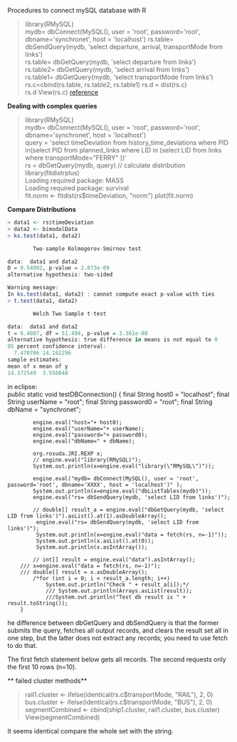Procedures to connect mySQL database with R  
> library(RMySQL)   
>  mydb= dbConnect(MySQL(), user = 'root', password='root', dbname='synchronet', host = 'localhost')
> rs.table= dbSendQuery(mydb, 'select departure, arrival, transportMode from links')  
> rs.table= dbGetQuery(mydb, 'select departure from links')  
> rs.table2= dbGetQuery(mydb, 'select arrival from links')  
> rs.table1= dbGetQuery(mydb, 'select transportMode from links')  
> rs.c=cbind(rs.table, rs.table2, rs.table1)
> rs.d = dist(rs.c)  
> rs.d
> View(rs.c)
[reference](http://mizunolab.sist.ac.jp/2016/03/)

**Dealing with complex queries**  
> library(RMySQL)  
>  mydb= dbConnect(MySQL(), user = 'root', password='root', dbname='synchronet', host = 'localhost')  
> query = 'select timeDeviation from history_time_deviations where PID in(select PID from planned_links where LID in (select LID from links where transportMode="FERRY" ))'   
> rs = dbGetQuery(mydb, query)
// calculate distribution 
> library(fitdistrplus)   
Loading required package: MASS  
Loading required package: survival     
> fit.norm <- fitdist(rs$timeDeviation, "norm")
> plot(fit.norm)    

**Compare Distributions**
```r
> data1 <- rs$timeDeviation
> data2 <- bimodalData
> ks.test(data1, data2)

        Two-sample Kolmogorov-Smirnov test

data:  data1 and data2
D = 0.54902, p-value = 2.873e-09
alternative hypothesis: two-sided

Warning message:
In ks.test(data1, data2) : cannot compute exact p-value with ties
> t.test(data1, data2)

        Welch Two Sample t-test

data:  data1 and data2
t = 6.4887, df = 51.494, p-value = 3.361e-08
alternative hypothesis: true difference in means is not equal to 0
95 percent confidence interval:
  7.470706 14.162296
sample estimates:
mean of x mean of y 
14.372549  3.556048 


```


in eclipse:  
		public static void testDBConnection() {
			final String host0 = "localhost";
			final String userName = "root";
			final String password0 = "root";
			final String dbName = "synchronet";
			
			engine.eval("host="+ host0);
			engine.eval("userName="+ userName);
			engine.eval("password="+ password0);
			engine.eval("dbName=" + dbName);
			
			org.rosuda.JRI.REXP x;
			// engine.eval("library(RMySQL)");
			System.out.println(x=engine.eval("library(\"RMySQL\")"));
			
			engine.eval("mydb= dbConnect(MySQL(), user = 'root', password='root', dbname='XXXX', host = 'localhost')" );
			System.out.println(x=engine.eval("dbListTables(mydb)"));
			engine.eval("rs= dbSendQuery(mydb, 'select LID from links')");
			
			// double[] result_a = engine.eval("dbGetQuery(mydb, 'select LID from links')").asList().at(1).asDoubleArray(); 
			 engine.eval("rs= dbSendQuery(mydb, 'select LID from links')");
			 System.out.println(x=engine.eval("data = fetch(rs, n=-1)"));
			 System.out.println(x.asList().at(0));
			 System.out.println(x.asIntArray());
			 
			// int[] result = engine.eval("data").asIntArray();
		///	x=engine.eval("data = fetch(rs, n=-1)");
		///	double[] result = x.asDoubleArray();
			/*for (int i = 0; i < result_a.length; i++) 
				System.out.println("Check " + result_a[i]);*/
				///	System.out.println(Arrays.asList(result));
				///System.out.println("Test db result is " + result.toString());
		}
    
    
he difference between dbGetQuery and dbSendQuery is that the former submits the query, fetches all output records, and clears the result set all in one step, but the latter does not extract any records; you need to use fetch to do that.

The first fetch statement below gets all records. The second requests only the first 10 rows (n=10).

** failed cluster methods**  
> rail1.cluster <- ifelse(identical(rs.c$transportMode, "RAIL"), 2, 0)
> bus.cluster <- ifelse(identical(rs.c$transportMode, "BUS"), 2, 0)
> segmentCombined <- cbind(ship1.cluster, rail1.cluster, bus.cluster)
> View(segmentCombined)

It seems identical compare the whole set with the string.

